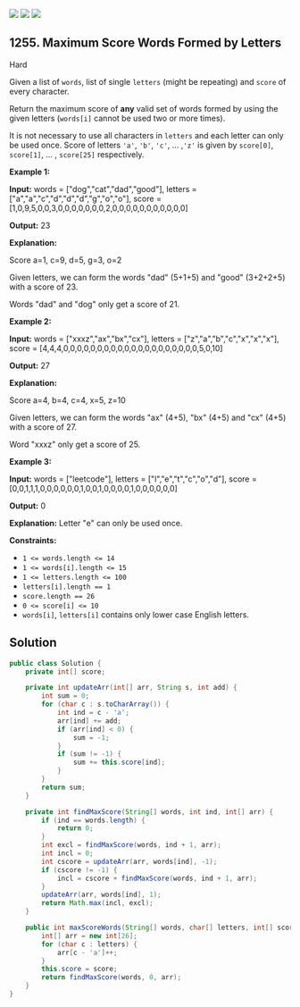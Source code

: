 [![](https://img.shields.io/github/stars/javadev/LeetCode-in-Java?label=Stars&style=flat-square)](https://github.com/javadev/LeetCode-in-Java)
[![](https://img.shields.io/github/forks/javadev/LeetCode-in-Java?label=Fork%20me%20on%20GitHub%20&style=flat-square)](https://github.com/javadev/LeetCode-in-Java/fork)
[![](https://img.shields.io/badge/-LeetCode%20in%20Kotlin-blue?style=flat-square)](https://github.com/javadev/LeetCode-in-Kotlin)

## 1255\. Maximum Score Words Formed by Letters

Hard

Given a list of `words`, list of single `letters` (might be repeating) and `score` of every character.

Return the maximum score of **any** valid set of words formed by using the given letters (`words[i]` cannot be used two or more times).

It is not necessary to use all characters in `letters` and each letter can only be used once. Score of letters `'a'`, `'b'`, `'c'`, ... ,`'z'` is given by `score[0]`, `score[1]`, ... , `score[25]` respectively.

**Example 1:**

**Input:** words = ["dog","cat","dad","good"], letters = ["a","a","c","d","d","d","g","o","o"], score = [1,0,9,5,0,0,3,0,0,0,0,0,0,0,2,0,0,0,0,0,0,0,0,0,0,0]

**Output:** 23

**Explanation:** 

Score a=1, c=9, d=5, g=3, o=2 

Given letters, we can form the words "dad" (5+1+5) and "good" (3+2+2+5) with a score of 23. 

Words "dad" and "dog" only get a score of 21.

**Example 2:**

**Input:** words = ["xxxz","ax","bx","cx"], letters = ["z","a","b","c","x","x","x"], score = [4,4,4,0,0,0,0,0,0,0,0,0,0,0,0,0,0,0,0,0,0,0,0,5,0,10]

**Output:** 27

**Explanation:** 

Score a=4, b=4, c=4, x=5, z=10 

Given letters, we can form the words "ax" (4+5), "bx" (4+5) and "cx" (4+5) with a score of 27. 

Word "xxxz" only get a score of 25.

**Example 3:**

**Input:** words = ["leetcode"], letters = ["l","e","t","c","o","d"], score = [0,0,1,1,1,0,0,0,0,0,0,1,0,0,1,0,0,0,0,1,0,0,0,0,0,0]

**Output:** 0

**Explanation:** Letter "e" can only be used once.

**Constraints:**

*   `1 <= words.length <= 14`
*   `1 <= words[i].length <= 15`
*   `1 <= letters.length <= 100`
*   `letters[i].length == 1`
*   `score.length == 26`
*   `0 <= score[i] <= 10`
*   `words[i]`, `letters[i]` contains only lower case English letters.

## Solution

```java
public class Solution {
    private int[] score;

    private int updateArr(int[] arr, String s, int add) {
        int sum = 0;
        for (char c : s.toCharArray()) {
            int ind = c - 'a';
            arr[ind] += add;
            if (arr[ind] < 0) {
                sum = -1;
            }
            if (sum != -1) {
                sum += this.score[ind];
            }
        }
        return sum;
    }

    private int findMaxScore(String[] words, int ind, int[] arr) {
        if (ind == words.length) {
            return 0;
        }
        int excl = findMaxScore(words, ind + 1, arr);
        int incl = 0;
        int cscore = updateArr(arr, words[ind], -1);
        if (cscore != -1) {
            incl = cscore + findMaxScore(words, ind + 1, arr);
        }
        updateArr(arr, words[ind], 1);
        return Math.max(incl, excl);
    }

    public int maxScoreWords(String[] words, char[] letters, int[] score) {
        int[] arr = new int[26];
        for (char c : letters) {
            arr[c - 'a']++;
        }
        this.score = score;
        return findMaxScore(words, 0, arr);
    }
}
```